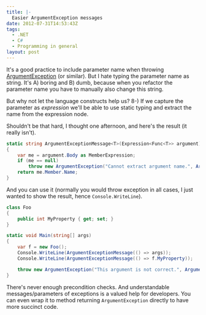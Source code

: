 ```yaml
---
title: |-
  Easier ArgumentException messages
date: 2012-07-31T14:53:43Z
tags:
  - .NET
  - C#
  - Programming in general
layout: post
---
```

It's a good practice to include parameter name when throwing [ArgumentException][1] (or similar). But I hate typing the parameter name as string. It's A) boring and B) dumb, because when you refactor the parameter name you have to manually also change this string.

But why not let the language constructs help us? 8-) If we capture the parameter as _expression_ we'll be able to use static typing and extract the name from the expression node.

Shouldn't be that hard, I thought one afternoon, and here's the result (it really isn't).

```csharp
static string ArgumentExceptionMessage<T>(Expression<Func<T>> argument)
{
	var me = argument.Body as MemberExpression;
	if (me == null)
		throw new ArgumentException("Cannot extract argument name.", ArgumentExceptionMessage(() => argument));
	return me.Member.Name;
}
```

And you can use it (normally you would throw exception in all cases, I just wanted to show the result, hence `Console.WriteLine`).

```csharp
class Foo
{
	public int MyProperty { get; set; }
}

static void Main(string[] args)
{
	var f = new Foo();
	Console.WriteLine(ArgumentExceptionMessage(() => args));
	Console.WriteLine(ArgumentExceptionMessage(() => f.MyProperty));

	throw new ArgumentException("This argument is not correct.", ArgumentExceptionMessage(() => args));
}
```

There's never enough precondition checks. And understandable messages/parameters of exceptions is a valued help for developers. You can even wrap it to method returning `ArgumentException` directly to have more succinct code.

[1]: http://msdn.microsoft.com/en-us/library/system.argumentexception.aspx